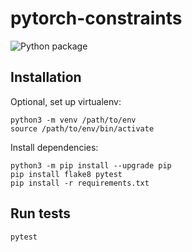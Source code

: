 # pytorch-constraints

![Python package](https://github.com/ucinlp/pytorch-constraints/workflows/Python%20package/badge.svg)

## Installation

Optional, set up virtualenv:
```
python3 -m venv /path/to/env
source /path/to/env/bin/activate
```

Install dependencies:
```
python3 -m pip install --upgrade pip
pip install flake8 pytest
pip install -r requirements.txt
```

## Run tests

```
pytest
```
